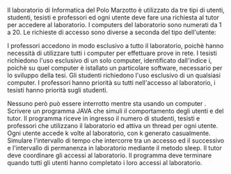 Il laboratorio di Informatica del Polo Marzotto è utilizzato da tre tipi di utenti, studenti, tesisti e professori ed ogni utente deve fare una richiesta al tutor
per accedere al laboratorio. I computers del laboratorio sono numerati da 1 a 20. Le richieste di accesso sono diverse a seconda del tipo dell'utente:

I professori accedono in modo esclusivo a tutto il laboratorio, poichè hanno necessità di utilizzare tutti i computer per effettuare prove in rete.
I tesisti richiedono l'uso esclusivo di un solo computer, identificato dall'indice i, poichè su quel computer è istallato un particolare software,
necessario per lo sviluppo della tesi.
Gli studenti richiedono l'uso esclusivo di un qualsiasi computer.
I professori hanno priorità su tutti nell'accesso al laboratorio, i tesisti hanno priorità sugli studenti.

Nessuno però può essere interrotto mentre sta usando un computer . Scrivere un programma JAVA che simuli il comportamento degli utenti e del tutor.
Il programma riceve in ingresso il numero di studenti, tesisti e professori che utilizzano il laboratorio ed attiva un thread per ogni utente. 
Ogni utente accede k volte al laboratorio, con k generato casualmente. 
Simulare l'intervallo di tempo che intercorre tra un accesso ed il successivo e l'intervallo di permanenza in laboratorio mediante il metodo sleep. 
Il tutor deve coordinare gli accessi al laboratorio. Il programma deve terminare quando tutti gli utenti hanno completato i loro accessi al laboratorio.
